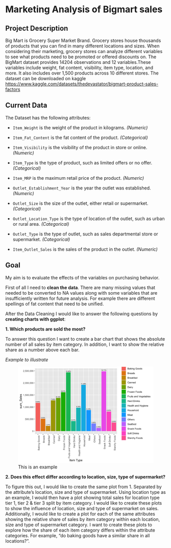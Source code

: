 # Marketing Analysis of Bigmart sales

## Project Description

Big Mart is Grocery Super Market Brand. Grocery stores house thousands
of products that you can find in many different locations and sizes.
When considering their marketing, grocery stores can analyze different
variables to see what products need to be promoted or offered discounts
on. The BigMart dataset provides 14204 observations and 12
variables.These variables include weight, fat content, visibility, item
type, location, and more. It also includes over 1,500 products across 10
different stores. The dataset can be downloaded on kaggle
<https://www.kaggle.com/datasets/thedevastator/bigmart-product-sales-factors>

## Current Data

The Dataset has the following attributes:
<p>

-   `Item_Weight` is the weight of the product in kilograms. *(Numeric)*
    <p>
-   `Item_Fat_Content` is the fat content of the product.
    *(Categorical)*
    <p>
-   `Item_Visibility` is the visibility of the product in store or
    online. *(Numeric)*
    <p>
-   `Item_Type` is the type of product, such as limited offers or no
    offer. *(Categorical)*
    <p>
-   `Item_MRP` is the maximum retail price of the product. *(Numeric)*
    <p>
-   `Outlet_Establishment_Year` is the year the outlet was established.
    *(Numeric)*
    <p>
-   `Outlet_Size` is the size of the outlet, either retail or
    supermarket. *(Categorical)*
    <p>
-   `Outlet_Location_Type` is the type of location of the outlet, such
    as urban or rural area. *(Categorical)*
    <p>
-   `Outlet_Type` is the type of outlet, such as sales departmental
    store or supermarket. *(Categorical)*
    <p>
-   `Item_Outlet_Sales` is the sales of the product in the outlet.
    *(Numeric)*
    <p>

## Goal

My aim is to evaluate the effects of the variables on purchasing
behavior.

First of all I need to **clean the data**. There are many missing values
that needed to be converted to NA values along with some variables that
are insufficiently written for future analysis. For example there are
different spellings of fat content that need to be unified.

After the Data Cleaning I would like to answer the following questions
by **creating charts with ggplot**:

**1. Which products are sold the most?**

To answer this question I want to create a bar chart that shows the
absolute number of all sales by item category. In addition, I want to
show the relative share as a number above each bar.

*Example to illustrate*
<p>

<figure>
<img src="Example.png" alt="This is an example" />
<figcaption aria-hidden="true">This is an example</figcaption>
</figure>

**2. Does this effect differ according to location, size, type of
supermarket?**

To figure this out, I would like to create the same plot from 1.
Separated by the attribute’s location, size and type of supermarket.
Using location type as an example, I would then have a plot showing
total sales for location type tier 1, tier 2 & tier 3 split by item
category. I would like to create these plots to show the influence of
location, size and type of supermarket on sales. Additionally, I would
like to create a plot for each of the same attributes showing the
relative share of sales by item category within each location, size and
type of supermarket category. I want to create these plots to explore
how the share of each item category differs within the attribute
categories. For example, “do baking goods have a similar share in all
locations?”.
